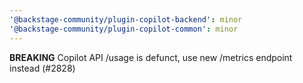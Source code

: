 ```yaml
---
'@backstage-community/plugin-copilot-backend': minor
'@backstage-community/plugin-copilot-common': minor
---
```


**BREAKING** Copilot API /usage is defunct, use new /metrics endpoint instead (#2828)
